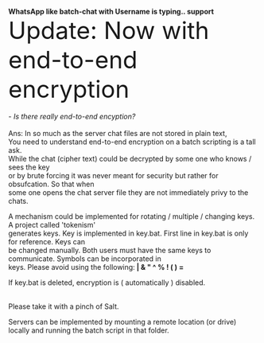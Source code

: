<b> WhatsApp like batch-chat with Username is typing.. support</b>
<br><font size=23>Update: Now with end-to-end encryption</font></br>
<br>- *Is there really end-to-end encyption?*</br>
<br>Ans: In so much as the server chat files are not stored in plain text,
<br>You need to understand end-to-end encryption on a batch scripting is a tall ask.
<br>While the chat (cipher text) could be decrypted by some one who knows / sees the key<br> or by brute
forcing it was never meant for security but rather for obsufcation. So that when<br> some one
opens the chat server file they are not immediately privy to the chats.</br>

A mechanism could be implemented for rotating / multiple / changing keys. A project called 'tokenism'<br>
generates keys. Key is implemented in key.bat. First line in key.bat is only for reference. Keys can<br>
be changed manually. Both users must have the same keys to communicate. Symbols can be incorporated in<br>
keys. Please avoid using the following:<b> |  & " ^ % ! (  ) = </b>

If key.bat is deleted, encryption is ( automatically ) disabled.

<br>Please take it with a pinch of Salt.</br>

Servers can be implemented by mounting a remote location (or drive) locally and running the batch script in that
folder.
